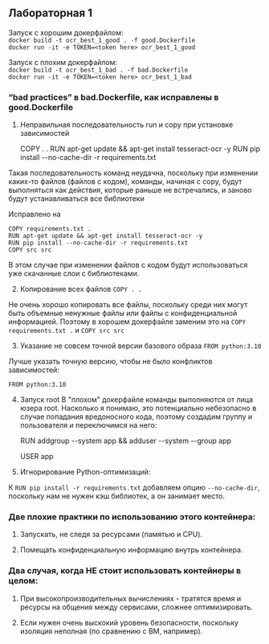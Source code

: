 ## Лабораторная 1

Запуск с хорошим докерфайлом:\
`docker build -t ocr_best_1_good . -f good.Dockerfile`\
`docker run -it -e TOKEN=<token here> ocr_best_1_good`

Запуск с плохим докерфайлом:\
`docker build -t ocr_best_1_bad . -f bad.Dockerfile`\
`docker run -it -e TOKEN=<token here> ocr_best_1_bad`

### “bad practices” в bad.Dockerfile, как исправлены в good.Dockerfile
1. Неправильная последовательность run и copy при установке зависимостей

    COPY . .
    RUN apt-get update && apt-get install tesseract-ocr -y
    RUN pip install --no-cache-dir -r requirements.txt

Такая последовательность команд неудачна, поскольку при изменении каких-то файлов (файлов с кодом), команды, начиная с copy, будут выполняться как действия, которые раньше не встречались, и заново будут устанавливаться все библиотеки

Исправлено на

    COPY requirements.txt .
    RUN apt-get update && apt-get install tesseract-ocr -y
    RUN pip install --no-cache-dir -r requirements.txt 
    COPY src src

В этом случае при изменении файлов с кодом будут использоваться уже скачанные слои с библиотеками.

2. Копирование всех файлов
`COPY . .`

Не очень хорошо копировать все файлы, поскольку среди них могут быть объемные ненужные файлы или файлы с конфиденциальной информацией. Поэтому в хорошем докерфайле заменим это на `COPY requirements.txt .` и `COPY src src`

3. Указание не совсем точной версии базового образа
`FROM python:3.10`

Лучше указать точную версию, чтобы не было конфликтов зависимостей:

`FROM python:3.10`


4. Запуск root
В "плохом" докерфайле команды выполняются от лица юзера root. Насколько я понимаю, это потенциально небезопасно в случае попадания вредоносного кода, поэтому создадим группу и пользователя и переключимся на него:

    RUN addgroup --system app && adduser --system --group app

    USER app

5. Игнорирование Python-оптимизаций:

К `RUN pip install -r requirements.txt` добавляем опцию `--no-cache-dir`, поскольку нам не нужен кэш библиотек, а он занимает место.

### Две плохие практики по использованию этого контейнера:
1. Запускать, не следя за ресурсами (памятью и CPU).

2. Помещать конфиденциальную информацию внутрь контейнера.

### Два случая, когда НЕ стоит использовать контейнеры в целом:
1. При высокопроизводительных вычислениях - тратятся время и ресурсы на общения между сервисами, сложнее оптимизировать.

2. Если нужен очень выскокий уровень безопасности, поскольку изоляция неполная (по сравнению с ВМ, например).



